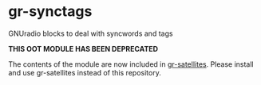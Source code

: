 # gr-synctags
GNUradio blocks to deal with syncwords and tags

**THIS OOT MODULE HAS BEEN DEPRECATED**

The contents of the module are now included in [gr-satellites](https://github.com/daniestevez/gr-satellites). Please install and use gr-satellites instead of this repository.